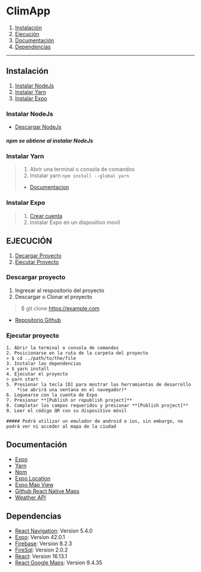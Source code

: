 # **ClimApp**
1. [Instalación](#Instalación)
2. [Ejecución](#Ejecución)
3. [Documentación](#Documentación)
4. [Dependencias](#Dependencias)
***

## Instalación
1. [Instalar NodeJs](#Instalar-NodeJs)
2. [Instalar Yarn](#Instalar-Yarn)
3. [Instalar Expo](#Instalar-Expo)


### Instalar NodeJs
* [Descargar NodeJs](https://nodejs.org/es/download/)
##### npm se obtiene al instalar NodeJs

### Instalar Yarn
> 1. Abrir una terminal o consola de comandos
> 2. Instalar yarn 
> ```npm install --global yarn```
> * [Documentacion](https://classic.yarnpkg.com/lang/en/docs/install/#windows-stable)

### Instalar Expo
> 1. [Crear cuenta](https://expo.io/)
> 2. Instalar Expo en un dispositivo movil



## EJECUCIÓN
1. [Decargar Proyecto](#Descargar-proyecto)
2. [Ejecutar Proyecto](#Ejecutar-proyecto)


### Descargar proyecto
1. Ingresar al respositorio del proyecto
2. Descargar o Clonar el proyecto
> $ git clone https://example.com
* [Repositorio Github](https://github.com/SkillsBuild/app-clima)

### Ejecutar proyecto
```
1. Abrir la terminal o consola de comandos
2. Posicionarse en la ruta de la carpeta del proyecto
> $ cd ../path/to/the/file
3. Instalar las dependencias
> $ yarn install
4. Ejecutar el proyecto
> yarn start
5. Presionar la tecla [D] para mostrar las herramientas de desarrollo
    *(se abrirá una ventana en el navegador)*
6. Loguearse con la cuenta de Expo
7. Presionar **[Publish or republish project]**
8. Completar los campos requeridos y presionar **[Publish project]**
9. Leer el código QR con su dispositivo móvil

##### Podrá utilizar un emulador de android o ios, sin embargo, no podrá ver ni acceder al mapa de la ciudad
```




## Documentación
* [Expo](https://expo.io/)
* [Yarn](https://yarnpkg.com/)
* [Npm](https://www.npmjs.com/)
* [Expo Location](https://docs.expo.dev/versions/latest/sdk/location/)
* [Expo Map View](https://docs.expo.dev/versions/latest/sdk/map-view/)
* [Github React Native Maps](https://github.com/react-native-maps/react-native-maps)
* [Weather API](https://openweathermap.org/api)



## Dependencias
* [React Navigation](https://reactnavigation.org/docs/getting-started/): Version 5.4.0
* [Expo](https://docs.expo.dev/get-started/installation/): Version 42.0.1
* [Firebase](https://www.npmjs.com/package/firebase): Version 8.2.3
* [FireSql](https://www.npmjs.com/package/firesql): Version 2.0.2
* [React](https://es.reactjs.org/docs/getting-started.html): Version 16.13.1
* [React Google Maps](https://www.npmjs.com/package/react-google-maps): Version 9.4.35
